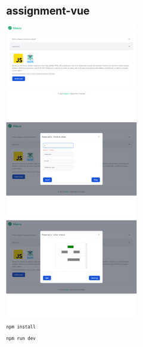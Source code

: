 # assignment-vue

<p>
<img src="img/1.png" width="350"/>
&nbsp;
<img src="img/2.png" width="350"/>
&nbsp;
<img src="img/3.png" width="350"/>
</p>

```sh
npm install
```
```sh
npm run dev
```
